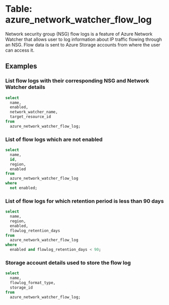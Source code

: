 # Table: azure_network_watcher_flow_log

Network security group (NSG) flow logs is a feature of Azure Network Watcher that allows user to log information about IP traffic flowing through an NSG. Flow data is sent to Azure Storage accounts from where the user can access it.

## Examples

### List flow logs with their corresponding NSG and Network Watcher details

```sql
select
  name,
  enabled,
  network_watcher_name,
  target_resource_id
from
  azure_network_watcher_flow_log;
```

### List of flow logs which are not enabled

```sql
select
  name,
  id,
  region,
  enabled
from
  azure_network_watcher_flow_log
where
  not enabled;
```

### List of flow logs for which retention period is less than 90 days

```sql
select
  name,
  region,
  enabled,
  flowlog_retention_days
from
  azure_network_watcher_flow_log
where
  enabled and flowlog_retention_days < 90;
```

### Storage account details used to store the flow log

```sql
select
  name,
  flowlog_format_type,
  storage_id
from
  azure_network_watcher_flow_log;
```

